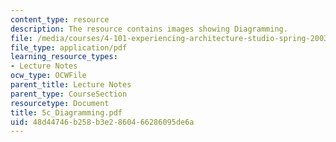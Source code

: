 ```yaml
---
content_type: resource
description: The resource contains images showing Diagramming.
file: /media/courses/4-101-experiencing-architecture-studio-spring-2003/48d44746b258b3e2860466286095de6a_5c_Diagramming.pdf
file_type: application/pdf
learning_resource_types:
- Lecture Notes
ocw_type: OCWFile
parent_title: Lecture Notes
parent_type: CourseSection
resourcetype: Document
title: 5c_Diagramming.pdf
uid: 48d44746-b258-b3e2-8604-66286095de6a
---
```

